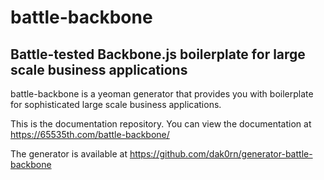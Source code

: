 # battle-backbone
## Battle-tested Backbone.js boilerplate for large scale business applications

battle-backbone is a yeoman generator that provides you with boilerplate
for sophisticated large scale business applications.

This is the documentation repository. You can view the documentation at https://65535th.com/battle-backbone/

The generator is available at https://github.com/dak0rn/generator-battle-backbone